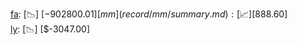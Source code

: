[fa](record/fa/summary.md): [📉] [$-902800.01]  
[mm](record/mm/summary.md): [📈] [$888.60]  
[ly](record/ly/summary.md): [📉] [$-3047.00]  
